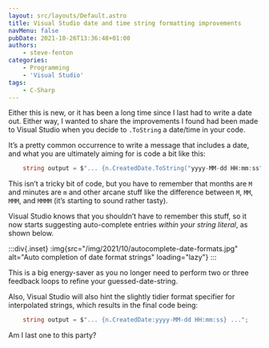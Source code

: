 ```yaml
---
layout: src/layouts/Default.astro
title: Visual Studio date and time string formatting improvements
navMenu: false
pubDate: 2021-10-26T13:36:48+01:00
authors:
    - steve-fenton
categories:
    - Programming
    - 'Visual Studio'
tags:
    - C-Sharp
---
```


Either this is new, or it has been a long time since I last had to write a date out. Either way, I wanted to share the improvements I found had been made to Visual Studio when you decide to `.ToString` a date/time in your code.

It’s a pretty common occurrence to write a message that includes a date, and what you are ultimately aiming for is code a bit like this:

```csharp
    string output = $"... {n.CreatedDate.ToString("yyyy-MM-dd HH:mm:ss")} ...";
```

This isn’t a tricky bit of code, but you have to remember that months are `M` and minutes are `m` and other arcane stuff like the difference between `M`, `MM`, `MMM`, and `MMMM` (it’s starting to sound rather tasty).

Visual Studio knows that you shouldn’t have to remember this stuff, so it now starts suggesting auto-complete entries *within your string literal*, as shown below.

:::div{.inset}
:img{src="/img/2021/10/autocomplete-date-formats.jpg" alt="Auto completion of date format strings" loading="lazy"}
:::

This is a big energy-saver as you no longer need to perform two or three feedback loops to refine your guessed-date-string.

Also, Visual Studio will also hint the slightly tidier format specifier for interpolated strings, which results in the final code being:

```csharp
    string output = $"... {n.CreatedDate:yyyy-MM-dd HH:mm:ss} ...";
```

Am I last one to this party?
